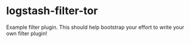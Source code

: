 # logstash-filter-tor
Example filter plugin. This should help bootstrap your effort to write your own filter plugin!
